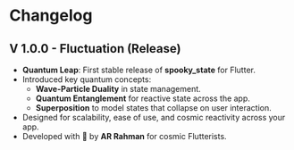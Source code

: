 # Changelog

## V 1.0.0 - Fluctuation (Release)
* **Quantum Leap**: First stable release of **spooky_state** for Flutter.
* Introduced key quantum concepts:
  - **Wave-Particle Duality** in state management.
  - **Quantum Entanglement** for reactive state across the app.
  - **Superposition** to model states that collapse on user interaction.
* Designed for scalability, ease of use, and cosmic reactivity across your app.
* Developed with 💜 by **AR Rahman** for cosmic Flutterists.